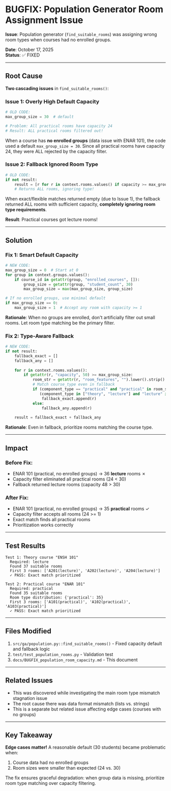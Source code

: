 # BUGFIX: Population Generator Room Assignment Issue

**Issue**: Population generator (`find_suitable_rooms`) was assigning wrong room types when courses had no enrolled groups.

**Date**: October 17, 2025  
**Status**: ✅ FIXED

---

## Root Cause

**Two cascading issues** in `find_suitable_rooms()`:

### Issue 1: Overly High Default Capacity
```python
# OLD CODE:
max_group_size = 30  # default

# Problem: All practical rooms have capacity 24
# Result: ALL practical rooms filtered out!
```

When a course has **no enrolled groups** (data issue with ENAR 101), the code used a default `max_group_size = 30`. Since all practical rooms have capacity 24, they were ALL rejected by the capacity filter.

### Issue 2: Fallback Ignored Room Type
```python
# OLD CODE:
if not result:
    result = [r for r in context.rooms.values() if capacity >= max_group_size]
    # Returns ALL rooms, ignoring type!
```

When exact/flexible matches returned empty (due to Issue 1), the fallback returned ALL rooms with sufficient capacity, **completely ignoring room type requirements**.

**Result**: Practical courses got lecture rooms!

---

## Solution

### Fix 1: Smart Default Capacity

```python
# NEW CODE:
max_group_size = 0  # Start at 0
for group in context.groups.values():
    if course_id in getattr(group, "enrolled_courses", []):
        group_size = getattr(group, "student_count", 30)
        max_group_size = max(max_group_size, group_size)

# If no enrolled groups, use minimal default
if max_group_size == 0:
    max_group_size = 1  # Accept any room with capacity >= 1
```

**Rationale**: When no groups are enrolled, don't artificially filter out small rooms. Let room type matching be the primary filter.

### Fix 2: Type-Aware Fallback

```python
# NEW CODE:
if not result:
    fallback_exact = []
    fallback_any = []
    
    for r in context.rooms.values():
        if getattr(r, "capacity", 50) >= max_group_size:
            room_str = getattr(r, "room_features", "").lower().strip()
            # Match course_type even in fallback
            if (component_type == "practical" and "practical" in room_str) or \
               (component_type in ["theory", "lecture"] and "lecture" in room_str):
                fallback_exact.append(r)
            else:
                fallback_any.append(r)
    
    result = fallback_exact + fallback_any
```

**Rationale**: Even in fallback, prioritize rooms matching the course type.

---

## Impact

### Before Fix:
- ENAR 101 (practical, no enrolled groups) → 36 **lecture** rooms ✗
- Capacity filter eliminated all practical rooms (24 < 30)
- Fallback returned lecture rooms (capacity 48 > 30)

### After Fix:
- ENAR 101 (practical, no enrolled groups) → 35 **practical** rooms ✓
- Capacity filter accepts all rooms (24 >= 1)  
- Exact match finds all practical rooms
- Prioritization works correctly

---

## Test Results

```
Test 1: Theory course "ENSH 101"
  Required: lecture
  Found 37 suitable rooms
  First 3 rooms: ['A201(lecture)', 'A202(lecture)', 'A204(lecture)']
  ✓ PASS: Exact match prioritized

Test 2: Practical course "ENAR 101"
  Required: practical
  Found 35 suitable rooms
  Room type distribution: {'practical': 35}
  First 3 rooms: ['A101(practical)', 'A102(practical)', 'A103(practical)']
  ✓ PASS: Exact match prioritized
```

---

## Files Modified

1. `src/ga/population.py::find_suitable_rooms()` - Fixed capacity default and fallback logic
2. `test/test_population_rooms.py` - Validation test
3. `docs/BUGFIX_population_room_capacity.md` - This document

---

## Related Issues

- This was discovered while investigating the main room type mismatch stagnation issue
- The root cause there was data format mismatch (lists vs. strings)
- This is a separate but related issue affecting edge cases (courses with no groups)

---

## Key Takeaway

**Edge cases matter!** A reasonable default (30 students) became problematic when:
1. Course data had no enrolled groups
2. Room sizes were smaller than expected (24 vs. 30)

The fix ensures graceful degradation: when group data is missing, prioritize room type matching over capacity filtering.
